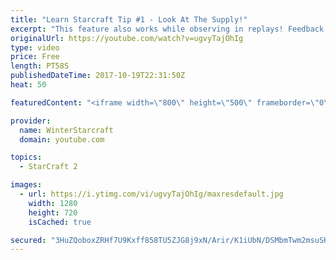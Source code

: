 ```yaml
---
title: "Learn Starcraft Tip #1 - Look At The Supply!"
excerpt: "This feature also works while observing in replays! Feedback and tip suggestions are appreciated :)"
originalUrl: https://youtube.com/watch?v=ugvyTajOhIg
type: video
price: Free
length: PT58S
publishedDateTime: 2017-10-19T22:31:50Z
heat: 50

featuredContent: "<iframe width=\"800\" height=\"500\" frameborder=\"0\" src=\"https://www.youtube.com/embed/ugvyTajOhIg\" allow=\"accelerometer; autoplay; encrypted-media; gyroscope; picture-in-picture\" allowfullscreen></iframe>"

provider:
  name: WinterStarcraft
  domain: youtube.com

topics:
  - StarCraft 2

images:
  - url: https://i.ytimg.com/vi/ugvyTajOhIg/maxresdefault.jpg
    width: 1280
    height: 720
    isCached: true

secured: "3HuZQoboxZRHf7U9Kxff858TU5ZJG8j9xN/Arir/K1iUbN/DSMbmTwm2msuSKzPP41brwfU9RoH1tSdsO8F/KawJQ7S5TsszPY5ndNSYiqDziOKBsT0DrYEl2ZPFMXICLFm0F13UKjn0C7ObP3txib21bibmYHdGS9EWxeIVwZf1iczbr3QDxM7/oq1yYqSGEfE4NmBqX1yCL2CfkCMJdZ8vWVY2Wpc27cMKvM72/EFipOxToTPAvp3HrO92nYuBWnL9ipZ9HxwnhbMEdZHdPlHpd9lX5DZL3IcVj+gHaGxj5xL2IsGYABk7mETcoNdq+l+HZysHhLnmJDq83fsgQbXKT4ZGlR0f1dvYuAKEMhpSuOyG/5MZgfecQZpsA9HAoHj99O527yeDII4A6gF+3e00BFM/pkXiQN/7iy9GY4E=;Z5gtY+KOYi5jEOc0sskUww=="
---
```


